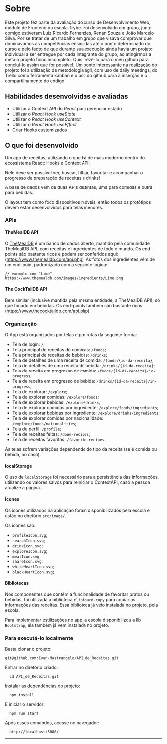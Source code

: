 # Sobre

Este projeto fez parte da avaliação do curso de Desenvolvimento Web, módulo de Frontend da escola Trybe. Foi desenvolvido em grupo, junto comigo estiveram Luiz Ricardo Fernandes, Renan Souza e João Marcelo Silva. 
Por se tratar de um trabalho em grupo que visava comprovar que dominavamos as competências ensinadas até o ponto determinado do curso e pelo faqto de que durante sua execução ainda havia um projeto individual a ser entregue por cada integrante do grupo, ao atingirmos a meta o projeto ficou incompleto. Quis trezê-lo para o meu github para concluí-lo assim que for possível. 
Um ponto interessante na realização do projeto foi a utilização de metodologia ágil, com uso de daily meetings, do Trello como ferramenta kanban e o uso do github para a inserção e o compartilhamento do código.

## Habilidades desenvolvidas e avaliadas

  - Utilizar a Context API do _React_ para gerenciar estado
  - Utilizar o _React Hook useState_
  - Utilizar o _React Hook useContext_
  - Utilizar o _React Hook useEffect_
  - Criar Hooks customizados

## O que foi desenvolvido

Um app de receitas, utilizando o que há de mais moderno dentro do ecossistema React: Hooks e Context API!

Nele deve ser possível ver, buscar, filtrar, favoritar e acompanhar o progresso de preparação de receitas e drinks!

A base de dados vêm de duas APIs distintas, uma para comidas e outra para bebidas.

O layout tem como foco dispositivos móveis, então todos os protótipos devem estar desenvolvidos para telas menores.

### APIs

#### TheMealDB API

O [TheMealDB](https://www.themealdb.com/) é um banco de dados aberto, mantido pela comunidade TheMealDB API, com receitas e ingredientes de todo o mundo.
    Os end-points são bastante ricos e podem ser conferidos aqui: (https://www.themealdb.com/api.php).
    As fotos dos ingredientes vêm de um end-point padronizado com a seguinte lógica:

```
// exemplo com "Lime"
https://www.themealdb.com/images/ingredients/Lime.png
```

#### The CockTailDB API

Bem similar (inclusive mantida pela mesma entidade, a TheMealDB API), só que focado em bebidas.
    Os end-points também são bastante ricos: (https://www.thecocktaildb.com/api.php)

### Organização

O App está organizados por telas e por rotas da seguinte forma:

* Tela de login: `/`;
* Tela principal de receitas de comidas: `/foods`;
* Tela principal de receitas de bebidas: `/drinks`;
* Tela de detalhes de uma receita de comida: `/foods/{id-da-receita}`;
* Tela de detalhes de uma receita de bebida: `/drinks/{id-da-receita}`;
* Tela de receita em progresso de comida: `/foods/{id-da-receita}/in-progress`;
* Tela de receita em progresso de bebida: `/drinks/{id-da-receita}/in-progress`;
* Tela de explorar: `/explore`;
* Tela de explorar comidas: `/explore/foods`;
* Tela de explorar bebidas: `/explore/drinks`;
* Tela de explorar comidas por ingrediente: `/explore/foods/ingredients`;
* Tela de explorar bebidas por ingrediente: `/explore/drinks/ingredients`;
* Tela de explorar comidas por nacionalidade: `/explore/foods/nationalities`;
* Tela de perfil: `/profile`;
* Tela de receitas feitas: `/done-recipes`;
* Tela de receitas favoritas: `/favorite-recipes`.

As telas sofrem variações dependendo do tipo da receita (se é comida ou bebida, no caso).

#### localStorage

O uso de `localStorage` foi necessário para a persistência das informações, utilizando os valores salvos para reiniciar o ContextAPI, caso a pessoa atualize a página.

#### Ícones

Os ícones utilizados na aplicação foram disponibilizados pela escola e estão no diretório `src/image/`. 

Os ícones são:

* `profileIcon.svg`;
* `searchIcon.svg`;
* `drinkIcon.svg`;
* `exploreIcon.svg`;
* `mealIcon.svg`;
* `shareIcon.svg`;
* `whiteHeartIcon.svg`;
* `blackHeartIcon.svg`;

#### Bibliotecas

Nos componentes que contêm a funcionalidade de favoritar pratos ou bebidas, foi utilizada a biblioteca `clipboard-copy` para copiar as informações das receitas. Essa biblioteca já veio instalada no projeto, pela escola.

Para implementar estilizações no app, a escola disponibilizou a lib `Bootstrap`, ela também já vem instalada no projeto.

### Para executá-lo localmente

Basta clonar o projeto:
```
git@github.com:Ivan-Mastrangelo/API_de_Receitas.git
```
Entrar no diretório criado:
```
  cd API_de_Receitas.git
  ```
Instalar as dependências do projeto:
```
  npm install
  ```
E iniciar o servidor:
```
  npm run start
  ```
Após esses comandos, acesse no navegador:
```
  http://localhost:3000/
  ```
---